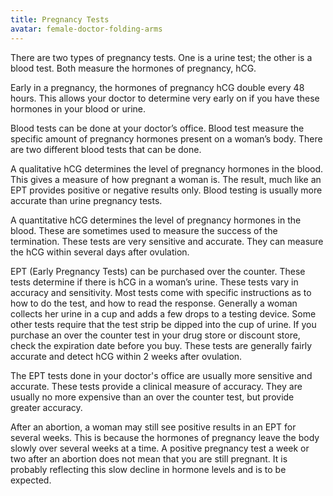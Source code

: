 ```yaml
---
title: Pregnancy Tests
avatar: female-doctor-folding-arms
---
```


There are two types of pregnancy tests. One is a urine test; the other
is a blood test. Both measure the hormones of pregnancy, hCG.

Early in a pregnancy, the hormones of pregnancy hCG double every 48
hours. This allows your doctor to determine very early on if you have
these hormones in your blood or urine.

Blood tests can be done at your doctor’s office. Blood test measure the
specific amount of pregnancy hormones present on a woman’s body. There
are two different blood tests that can be done.

A qualitative hCG determines the level of pregnancy hormones in the
blood. This gives a measure of how pregnant a woman is. The result, much
like an EPT provides positive or negative results only. Blood testing is
usually more accurate than urine pregnancy tests.

A quantitative hCG determines the level of pregnancy hormones in the
blood.  These are sometimes used to measure the success of the
termination. These tests are very sensitive and accurate. They can
measure the hCG within several days after ovulation.

EPT (Early Pregnancy Tests) can be purchased over the counter. These
tests determine if there is hCG in a woman’s urine. These tests vary in
accuracy and sensitivity. Most tests come with specific instructions as
to how to do the test, and how to read the response. Generally a woman
collects her urine in a cup and adds a few drops to a testing device.
Some other tests require that the test strip be dipped into the cup of
urine. If you purchase an over the counter test in your drug store or
discount store, check the expiration date before you buy. These tests
are generally fairly accurate and detect hCG within 2 weeks after
ovulation.

The EPT tests done in your doctor's office are usually more sensitive
and accurate. These tests provide a clinical measure of accuracy. They
are usually no more expensive than an over the counter test, but provide
greater accuracy.

After an abortion, a woman may still see positive results in an EPT for
several weeks. This is because the hormones of pregnancy leave the body
slowly over several weeks at a time. A positive pregnancy test a week or
two after an abortion does not mean that you are still pregnant. It is
probably reflecting this slow decline in hormone levels and is to be
expected.


